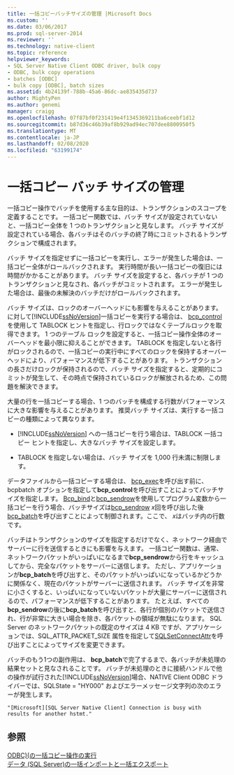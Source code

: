 ```yaml
---
title: 一括コピーバッチサイズの管理 |Microsoft Docs
ms.custom: ''
ms.date: 03/06/2017
ms.prod: sql-server-2014
ms.reviewer: ''
ms.technology: native-client
ms.topic: reference
helpviewer_keywords:
- SQL Server Native Client ODBC driver, bulk copy
- ODBC, bulk copy operations
- batches [ODBC]
- bulk copy [ODBC], batch sizes
ms.assetid: 4b24139f-788b-45a6-86dc-ae835435d737
author: MightyPen
ms.author: genemi
manager: craigg
ms.openlocfilehash: 07f87bf0f231419e4f1345369211ba6ceebf1d12
ms.sourcegitcommit: b87d36c46b39af8b929ad94ec707dee8800950f5
ms.translationtype: MT
ms.contentlocale: ja-JP
ms.lasthandoff: 02/08/2020
ms.locfileid: "63199174"
---
```

# <a name="managing-bulk-copy-batch-sizes"></a>一括コピー バッチ サイズの管理
  一括コピー操作でバッチを使用する主な目的は、トランザクションのスコープを定義することです。 一括コピー関数では、バッチ サイズが設定されていないと、一括コピー全体を 1 つのトランザクションと見なします。 バッチ サイズが設定されている場合、各バッチはそのバッチの終了時にコミットされるトランザクションで構成されます。  
  
 バッチ サイズを指定せずに一括コピーを実行し、エラーが発生した場合は、一括コピー全体がロールバックされます。 実行時間が長い一括コピーの復旧には時間がかかることがあります。 バッチ サイズを設定すると、各バッチが 1 つのトランザクションと見なされ、各バッチがコミットされます。 エラーが発生した場合は、最後の未解決のバッチだけがロールバックされます。  
  
 バッチ サイズは、ロックのオーバーヘッドにも影響を与えることがあります。 に対して[!INCLUDE[ssNoVersion](../../includes/ssnoversion-md.md)]一括コピーを実行する場合は、 [bcp_control](../native-client-odbc-extensions-bulk-copy-functions/bcp-control.md)を使用して TABLOCK ヒントを指定し、行ロックではなくテーブルロックを取得できます。 1 つのテーブル ロックを設定すると、一括コピー操作全体のオーバーヘッドを最小限に抑えることができます。 TABLOCK を指定しないと各行がロックされるので、一括コピーの実行中にすべてのロックを保持するオーバーヘッドにより、パフォーマンスが低下することがあります。 トランザクションの長さだけロックが保持されるので、バッチ サイズを指定すると、定期的にコミットが発生して、その時点で保持されているロックが解放されるため、この問題を解決できます。  
  
 大量の行を一括コピーする場合、1 つのバッチを構成する行数がパフォーマンスに大きな影響を与えることがあります。 推奨バッチ サイズは、実行する一括コピーの種類によって異なります。  
  
-   
  [!INCLUDE[ssNoVersion](../../includes/ssnoversion-md.md)] への一括コピーを行う場合は、TABLOCK 一括コピー ヒントを指定し、大きなバッチ サイズを設定します。  
  
-   TABLOCK を指定しない場合は、バッチ サイズを 1,000 行未満に制限します。  
  
 データファイルから一括コピーする場合は、 [bcp_exec](../native-client-odbc-extensions-bulk-copy-functions/bcp-exec.md)を呼び出す前に、bcpbatch オプションを指定して**bcp_control**を呼び出すことによってバッチサイズを指定します。 [Bcp_bind](../native-client-odbc-extensions-bulk-copy-functions/bcp-bind.md)と[bcp_sendrow](../native-client-odbc-extensions-bulk-copy-functions/bcp-sendrow.md)を使用してプログラム変数から一括コピーを行う場合、バッチサイズは[bcp_sendrow](../native-client-odbc-extensions-bulk-copy-functions/bcp-sendrow.md) *x*回を呼び出した後[bcp_batch](../native-client-odbc-extensions-bulk-copy-functions/bcp-batch.md)を呼び出すことによって制御されます。ここで、 *x*はバッチ内の行数です。  
  
 バッチはトランザクションのサイズを指定するだけでなく、ネットワーク経由でサーバーに行を送信するときにも影響を与えます。 一括コピー関数は、通常、ネットワークパケットがいっぱいになるまで**bcp_sendrow**から行をキャッシュしてから、完全なパケットをサーバーに送信します。 ただし、アプリケーションが**bcp_batch**を呼び出すと、そのパケットがいっぱいになっているかどうかに関係なく、現在のパケットがサーバーに送信されます。 バッチ サイズを非常に小さくすると、いっぱいになっていないパケットが大量にサーバーに送信されるので、パフォーマンスが低下することがあります。 たとえば、すべての**bcp_sendrow**の後に**bcp_batch**を呼び出すと、各行が個別のパケットで送信され、行が非常に大きい場合を除き、各パケットの領域が無駄になります。 SQL Server のネットワークパケットの既定のサイズは 4 KB ですが、アプリケーションでは、SQL_ATTR_PACKET_SIZE 属性を指定して[SQLSetConnectAttr](../native-client-odbc-api/sqlsetconnectattr.md)を呼び出すことによってサイズを変更できます。  
  
 バッチのもう1つの副作用は、 **bcp_batch**で完了するまで、各バッチが未処理の結果セットと見なされることです。 バッチが未処理のときに接続ハンドルで他の操作が試行された[!INCLUDE[ssNoVersion](../../includes/ssnoversion-md.md)]場合、NATIVE Client ODBC ドライバーでは、SQLState = "HY000" およびエラーメッセージ文字列の次のエラーが発生します。  
  
```  
"[Microsoft][SQL Server Native Client] Connection is busy with  
results for another hstmt."  
```  
  
## <a name="see-also"></a>参照  
 [ODBC&#41;&#40;の一括コピー操作の実行](performing-bulk-copy-operations-odbc.md)   
 [データ &#40;SQL Server&#41;の一括インポートと一括エクスポート](../import-export/bulk-import-and-export-of-data-sql-server.md)  
  
  
